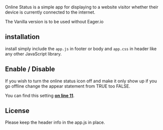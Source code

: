 Online Status is a simple app for displaying to a website visitor whether their device is currently connected to the internet.

The Vanilla version is to be used without Eager.io

## installation 

install simply include the `app.js` in footer or body and `app.css` in header like any other JavaScript library.

## Enable / Disable

If you wish to turn the online status icon off and make it only show up if you go offline change the appear statement from TRUE too FALSE. 

You can find this setting [**on line 11**](https://github.com/themecreek/online-status/blob/master/vanilla/app.js#L11). 

## License

Please keep the header info in the app.js in place. 